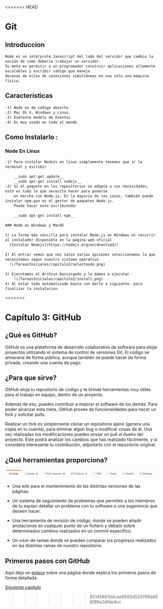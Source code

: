 <<<<<<< HEAD
# Git

## Introduccion 

	Node es un intérprete Javascript del lado del servidor que cambia la noción de cómo debería trabajar un servidor. 
	Su meta es permitir a un programador construir aplicaciones altamente escalables y escribir código que maneje 
	decenas de miles de conexiones simultáneas en una sólo una máquina física.

## Caracteristicas
    
    -1) Node es de código abierto
    -2) Mac OS X, Windows y Linux.
    -3) Exelente modelo de Eventos
    -4) Es muy usado en todo el mundo 
    
## Como Instalarlo :

   ### Node En Linux
   
    -1) Para instalar NodeJs en linux simplemente tenemos que ir la terminal y escribir
    
        __sudo apt-get update__
        __sudo apt-get install nodejs__
    -2) Si el paquete en los repositorios se adapta a sus necesidades, esto es todo lo que necesita hacer para ponerse 
        en marcha con Node.js. En la mayoría de los casos, también puede instalar npm,que es el gestor de paquetes Node.js.
        Puede hacer esto escribiendo:
    
	    __sudo apt-get install npm__

    ### Node en Windows y MacOS
    
    1) La forma más sencilla para instalar Node.js en Windows es recurrir al instalador disponible en la página web oficial
      [Instalar Nodejs](https://nodejs.org/en/download/)
     
    2) Al entrar vemos que nos salen varias opciones seleccionamos la que necesitemos segun nuestro sistema operativo
      !(/TareasIniciales/capitulo2/selectnode.png)
    
    3) Ejecutamos el Archivo Descargado y le damos a ejecutar
        !(/TareasIniciales/capitulo2/install.png)
    4) Al estar todo automatizado basta con darle a siguiente. para finalizar la instalacion
    
=======
# Capítulo 3: GitHub

## ¿Qué es GitHub?

GitHub es una plataforma de desarrollo colaborativo de software para alojar proyectos
utilizando el sistema de control de versiones Git. El código se almacena de forma
pública, aunque también se puede hacer de forma privada, creando una cuenta de pago.

## ¿Para que sirve?

GitHub aloja tu repositorio de código y te brinda herramientas muy útiles para el
trabajo en equipo, dentro de un proyecto.

Además de eso, puedes contribuir a mejorar el software de los demás. Para poder
alcanzar esta meta, GitHub provee de funcionalidades para hacer un fork y solicitar pulls.

Realizar un fork es simplemente clonar un repositorio ajeno (genera una copia en tu cuenta),
para eliminar algún bug o modificar cosas de él. Una vez realizadas tus modificaciones puedes
enviar un pull al dueño del proyecto. Éste podrá analizar los cambios que has realizado
fácilmente, y si considera interesante tu contribución, adjuntarlo con el repositorio original.

## ¿Qué herramientas proporciona?

![Pestañas GitHub](../images/github1.png)

* Una wiki para el mantenimiento de las distintas versiones de las páginas.

* Un sistema de seguimiento de problemas que permiten a los miembros de tu equipo
detallar un problema con tu software o una sugerencia que deseen hacer.

* Una herramienta de revisión de código, donde se pueden añadir anotaciones en
cualquier punto de un fichero y debatir sobre determinados cambios realizados en un
commit específico.

* Un visor de ramas donde se pueden comparar los progresos realizados en las distintas
ramas de nuestro repositorio.

## Primeros pasos con GitHub

Aquí dejo un [enlace](https://styde.net/primeros-pasos-con-git-y-github/) sobre
una página donde explica los primeros pasos de forma detallada.


[Siguiente capítulo](../capitulo4/README.md)
>>>>>>> 85145861ddcae9593d520768d458f86e2dfde4cc
